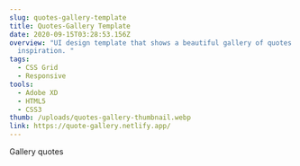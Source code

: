 ```yaml
---
slug: quotes-gallery-template
title: Quotes-Gallery Template
date: 2020-09-15T03:28:53.156Z
overview: "UI design template that shows a beautiful gallery of quotes to find
  inspiration. "
tags:
  - CSS Grid
  - Responsive
tools:
  - Adobe XD
  - HTML5
  - CSS3
thumb: /uploads/quotes-gallery-thumbnail.webp
link: https://quote-gallery.netlify.app/
---
```

Gallery quotes